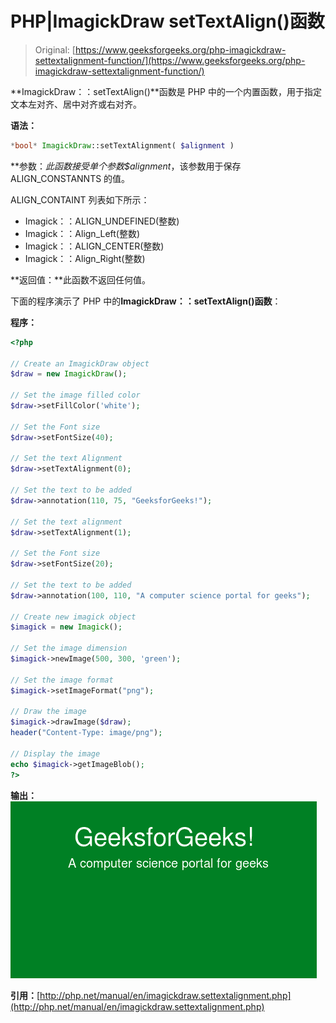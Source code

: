 # PHP|ImagickDraw setTextAlign()函数

> Original: [https://www.geeksforgeeks.org/php-imagickdraw-settextalignment-function/](https://www.geeksforgeeks.org/php-imagickdraw-settextalignment-function/)

**ImagickDraw：：setTextAlign()**函数是 PHP 中的一个内置函数，用于指定文本左对齐、居中对齐或右对齐。

**语法：**

```php
*bool* ImagickDraw::setTextAlignment( $alignment )
```

**参数：**此函数接受单个参数*$alignment*，该参数用于保存 ALIGN_CONSTANNTS 的值。

ALIGN_CONTAINT 列表如下所示：

*   Imagick：：ALIGN_UNDEFINED(整数)
*   Imagick：：Align_Left(整数)
*   Imagick：：ALIGN_CENTER(整数)
*   Imagick：：Align_Right(整数)

**返回值：**此函数不返回任何值。

下面的程序演示了 PHP 中的**ImagickDraw：：setTextAlign()函数**：

**程序：**

```php
<?php

// Create an ImagickDraw object
$draw = new ImagickDraw();

// Set the image filled color 
$draw->setFillColor('white');

// Set the Font size
$draw->setFontSize(40);

// Set the text Alignment
$draw->setTextAlignment(0);

// Set the text to be added
$draw->annotation(110, 75, "GeeksforGeeks!");

// Set the text alignment 
$draw->setTextAlignment(1);

// Set the Font size
$draw->setFontSize(20);

// Set the text to be added
$draw->annotation(100, 110, "A computer science portal for geeks");

// Create new imagick object
$imagick = new Imagick();

// Set the image dimension
$imagick->newImage(500, 300, 'green');

// Set the image format
$imagick->setImageFormat("png");

// Draw the image
$imagick->drawImage($draw);
header("Content-Type: image/png");

// Display the image
echo $imagick->getImageBlob();
?>
```

**输出：**
![setTextAlignment](img/8acb4765e4efb89d7e2bbd86e2ccd505.png)

**引用：**[http://php.net/manual/en/imagickdraw.settextalignment.php](http://php.net/manual/en/imagickdraw.settextalignment.php)